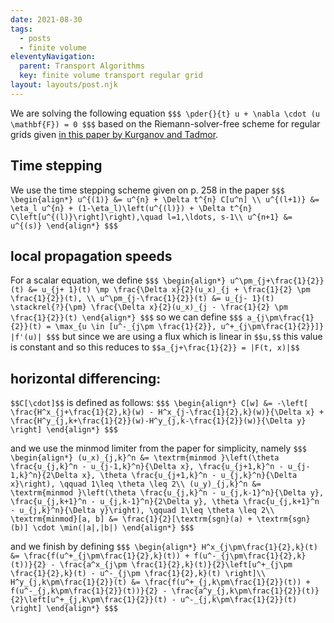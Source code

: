 ```yaml
---
date: 2021-08-30
tags:
  - posts
  - finite volume
eleventyNavigation:
  parent: Transport Algorithms
  key: finite volume transport regular grid
layout: layouts/post.njk
---
```

We are solving the following equation
`$$$
\pder{}{t} u + \nabla \cdot (u \mathbf{F}) = 0
$$$`
based on the Riemann-solver-free scheme for regular grids given [in this paper by Kurganov and Tadmor](https://www.sciencedirect.com/science/article/pii/S0021999100964593).

## Time stepping
We use the time stepping scheme given on p. 258 in the paper
`$$$
\begin{align*}
u^{(1)} &= u^{n} + \Delta t^{n} C[u^n] \\
u^{(l+1)} &= \eta_l u^{n} + (1-\eta_l)\left(u^{(l)}) + \Delta t^{n} C\left[u^{(l)}\right]\right),\quad l=1,\ldots, s-1\\
u^{n+1} &= u^{(s)}
\end{align*}
$$$`


## local propagation speeds

For a scalar equation, we define
`$$$
\begin{align*}
u^\pm_{j+\frac{1}{2}}(t) &= u_{j+ 1}(t) \mp \frac{\Delta x}{2}(u_x)_{j + \frac{1}{2} \pm \frac{1}{2}}(t), \\
u^\pm_{j-\frac{1}{2}}(t) &= u_{j- 1}(t) \stackrel{?}{\pm} \frac{\Delta x}{2}(u_x)_{j - \frac{1}{2} \pm \frac{1}{2}}(t)
\end{align*}
$$$`
so we can define
`$$$
a_{j\pm\frac{1}{2}}(t) = \max_{u \in [u^-_{j\pm \frac{1}{2}}, u^+_{j\pm\frac{1}{2}}]} |f'(u)|
$$$`
but since we are using a flux which is linear in `$$u,$$` this value is constant and so this reduces to `$$a_{j+\frac{1}{2}} = |F(t, x)|$$`

## horizontal differencing:
`$$C[\cdot]$$` is defined as follows:
`$$$
\begin{align*}
C[w] &= -\left[ \frac{H^x_{j+\frac{1}{2},k}(w) - H^x_{j-\frac{1}{2},k}(w)}{\Delta x} + \frac{H^y_{j,k+\frac{1}{2}}(w)-H^y_{j,k-\frac{1}{2}}(w)}{\Delta y} \right]
\end{align*}
$$$`


and we use the minmod limiter from the paper for simplicity, namely
`$$$
\begin{align*}
  (u_x)_{j,k}^n &= \textrm{minmod }\left(\theta \frac{u_{j,k}^n - u_{j-1,k}^n}{\Delta x}, \frac{u_{j+1,k}^n - u_{j-1,k}^n}{2\Delta x}, \theta \frac{u_{j+1,k}^n - u_{j,k}^n}{\Delta x}\right), \qquad 1\leq \theta \leq 2\\
  (u_y)_{j,k}^n &= \textrm{minmod }\left(\theta \frac{u_{j,k}^n - u_{j,k-1}^n}{\Delta y}, \frac{u_{j,k+1}^n - u_{j,k-1}^n}{2\Delta y}, \theta \frac{u_{j,k+1}^n - u_{j,k}^n}{\Delta y}\right), \qquad 1\leq \theta \leq 2\\
  \textrm{minmod}[a, b] &= \frac{1}{2}[\textrm{sgn}(a) + \textrm{sgn}(b)] \cdot \min(|a|,|b|)
\end{align*}
$$$`

and we finish by defining
`$$$
\begin{align*}
  H^x_{j\pm\frac{1}{2},k}(t) &= \frac{f(u^+_{j\pm\frac{1}{2},k}(t)) + f(u^-_{j\pm\frac{1}{2},k}(t))}{2} - \frac{a^x_{j\pm \frac{1}{2},k}(t)}{2}\left[u^+_{j\pm \frac{1}{2},k}(t) - u^-_{j\pm \frac{1}{2},k}(t) \right]\\
  H^y_{j,k\pm\frac{1}{2}}(t) &= \frac{f(u^+_{j,k\pm\frac{1}{2}}(t)) + f(u^-_{j,k\pm\frac{1}{2}}(t))}{2} - \frac{a^y_{j,k\pm\frac{1}{2}}(t)}{2}\left[u^+_{j,k\pm\frac{1}{2}}(t) - u^-_{j,k\pm\frac{1}{2}}(t) \right]
\end{align*}
$$$`
